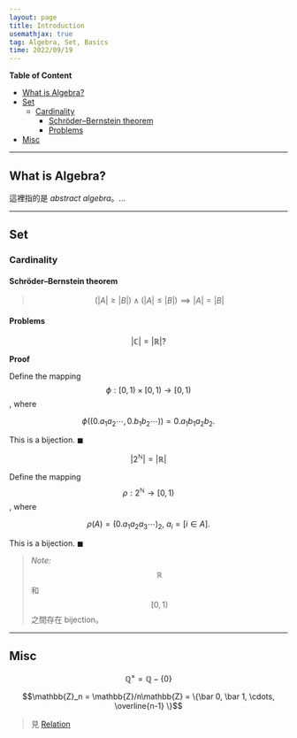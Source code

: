 ```yaml
---
layout: page
title: Introduction
usemathjax: true
tag: Algebra, Set, Basics
time: 2022/09/19
---
```


**Table of Content**
- [What is Algebra?](#what-is-algebra)
- [Set](#set)
  - [Cardinality](#cardinality)
    - [Schröder–Bernstein theorem](#schröderbernstein-theorem)
    - [Problems](#problems)
- [Misc](#misc)

---

## What is Algebra?

這裡指的是 *abstract algebra*。...

---

## Set
### Cardinality
#### Schröder–Bernstein theorem
> $$(| A | \geq | B |) \land (| A | \leq | B |) \implies | A | = | B |$$

#### Problems

$$| \mathbb{C} | = | \mathbb{R} | ? \tag{1}$$

**Proof**

Define the mapping $$\phi: [0, 1) \times [0, 1) \to [0, 1)$$, where 

$$\phi((0.a_1a_2\cdots, 0.b_1b_2\cdots)) = 0.a_1b_1a_2b_2.$$

This is a bijection. ◼

$$| 2^{\mathbb{N}} | = | \mathbb{R} | \tag{2}$$

Define the mapping $$\rho: 2^{\mathbb{N}} \to [0, 1)$$, where

$$\rho(A) = (0.a_1a_2a_3\cdots)_2,\ a_i = [i \in A].$$

This is a bijection. ◼

> *Note:* $$\mathbb{R}$$ 和 $$[0, 1)$$ 之間存在 bijection。

---

## Misc

$$\mathbb{Q}^{\times} = \mathbb{Q} - \{0\}$$ 

$$\mathbb{Z}_n = \mathbb{Z}/n\mathbb{Z} = \{\bar 0, \bar 1, \cdots, \overline{n-1} \}$$

> 見 [Relation](../../Concrete-Math/Relation)